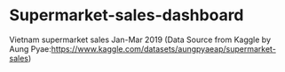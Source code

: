 # Supermarket-sales-dashboard
Vietnam supermarket sales Jan-Mar 2019 (Data Source from Kaggle by Aung Pyae:https://www.kaggle.com/datasets/aungpyaeap/supermarket-sales)
